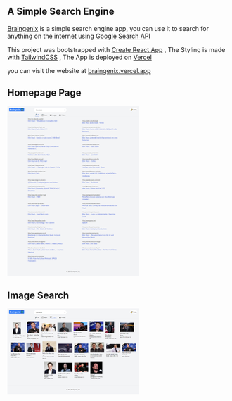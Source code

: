 ## A Simple Search Engine

[Braingenix](https://braingenix.vercel.app/) is a simple search engine app, you can use it to search for anything on the internet using [Google Search API](https://rapidapi.com/apigeek/api/google-search3/)

This project was bootstrapped with [Create React App](https://github.com/facebook/create-react-app)
, The Styling is made with [TailwindCSS](https://tailwindcss.com/)
, The App is deployed on [Vercel](https://vercel.com/)

you can visit the website at [braingenix.vercel.app](https://braingenix.vercel.app/)

## Homepage Page

<img src='./pic1.png' width='300px'/>

## Image Search

<img src='./pic2.png' width='300px'/>
